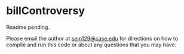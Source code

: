 # billControversy

Readme pending.

Please email the author at sem129@case.edu for directions on how to compile and run this code or about any questions that you may have.
